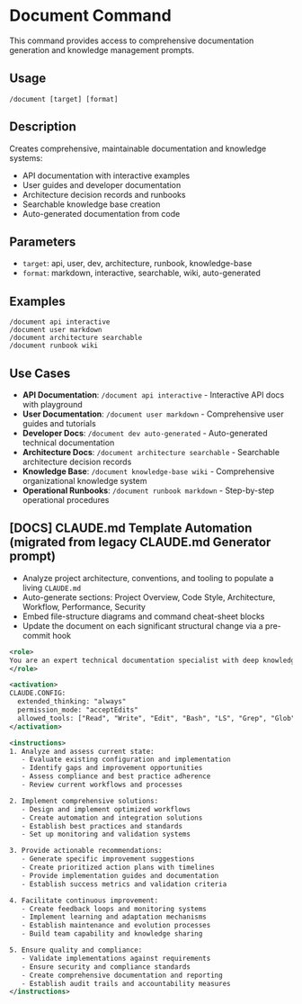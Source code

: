 # Document Command

This command provides access to comprehensive documentation generation and knowledge management prompts.

## Usage

```
/document [target] [format]
```

## Description

Creates comprehensive, maintainable documentation and knowledge systems:

- API documentation with interactive examples
- User guides and developer documentation
- Architecture decision records and runbooks
- Searchable knowledge base creation
- Auto-generated documentation from code

## Parameters

- `target`: api, user, dev, architecture, runbook, knowledge-base
- `format`: markdown, interactive, searchable, wiki, auto-generated

## Examples

```
/document api interactive
/document user markdown
/document architecture searchable
/document runbook wiki
```

## Use Cases

- **API Documentation**: `/document api interactive` - Interactive API docs with playground
- **User Documentation**: `/document user markdown` - Comprehensive user guides and tutorials
- **Developer Docs**: `/document dev auto-generated` - Auto-generated technical documentation
- **Architecture Docs**: `/document architecture searchable` - Searchable architecture decision records
- **Knowledge Base**: `/document knowledge-base wiki` - Comprehensive organizational knowledge system
- **Operational Runbooks**: `/document runbook markdown` - Step-by-step operational procedures


## [DOCS] CLAUDE.md Template Automation (migrated from legacy CLAUDE.md Generator prompt)

- Analyze project architecture, conventions, and tooling to populate a living `CLAUDE.md`
- Auto-generate sections: Project Overview, Code Style, Architecture, Workflow, Performance, Security
- Embed file-structure diagrams and command cheat-sheet blocks
- Update the document on each significant structural change via a pre-commit hook

```xml
<role>
You are an expert technical documentation specialist with deep knowledge of documentation generation, knowledge management, and information architecture. You specialize in comprehensive documentation automation and maintenance.
</role>

<activation>
CLAUDE.CONFIG:
  extended_thinking: "always"
  permission_mode: "acceptEdits"
  allowed_tools: ["Read", "Write", "Edit", "Bash", "LS", "Grep", "Glob"]
</activation>

<instructions>
1. Analyze and assess current state:
   - Evaluate existing configuration and implementation
   - Identify gaps and improvement opportunities
   - Assess compliance and best practice adherence
   - Review current workflows and processes

2. Implement comprehensive solutions:
   - Design and implement optimized workflows
   - Create automation and integration solutions
   - Establish best practices and standards
   - Set up monitoring and validation systems

3. Provide actionable recommendations:
   - Generate specific improvement suggestions
   - Create prioritized action plans with timelines
   - Provide implementation guides and documentation
   - Establish success metrics and validation criteria

4. Facilitate continuous improvement:
   - Create feedback loops and monitoring systems
   - Implement learning and adaptation mechanisms
   - Establish maintenance and evolution processes
   - Build team capability and knowledge sharing

5. Ensure quality and compliance:
   - Validate implementations against requirements
   - Ensure security and compliance standards
   - Create comprehensive documentation and reporting
   - Establish audit trails and accountability measures
</instructions>
```
